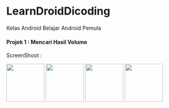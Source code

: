 # LearnDroidDicoding
Kelas Android Belajar Android Pemula

#### Projek 1 : Mencari Hasil Volume

ScreenShoot : 

<img src="images/v1.jpg" width="100px" height="100px">
<img src="images/v2.jpg" width="100px" height="100px">
<img src="images/v3.jpg" width="100px" height="100px">
<img src="images/v4.jpg" width="100px" height="100px">




